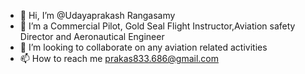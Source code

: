 - 👋 Hi, I’m @Udayaprakash Rangasamy
- 👀 I’m a Commercial Pilot, Gold Seal Flight Instructor,Aviation safety Director and Aeronautical Engineer  
- 💞️ I’m looking to collaborate on any aviation related activities 
- 📫 How to reach me prakas833.686@gmail.com

<!---
Udayaprakashra/Udayaprakashra is a ✨ special ✨ repository because its `README.md` (this file) appears on your GitHub profile.
You can click the Preview link to take a look at your changes.
--->
